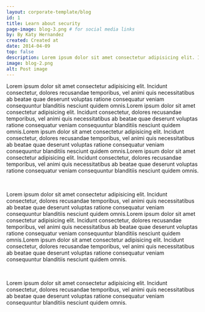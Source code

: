 ```yaml
---
layout: corporate-template/blog
id: 1
title: Learn about security
page-image: blog-3.png # for social media links
by: By Katy Hernandez
created: Created at 
date: 2014-04-09
top: false
description: Lorem ipsum dolor sit amet consectetur adipisicing elit. Incidunt consectetur, dolores recusandae temporibus, vel animi quis necessitatibus ab beatae quae deserunt voluptas ratione consequatur veniam consequuntur blanditiis nesciunt quidem omnis.Lorem ipsum dolor sit amet consectetur adipisicing elit. Incidunt consectetur, dolores recusandae temporibus, vel animi quis necessitatibus ab beatae quae deserunt voluptas ratione consequatur veniam consequuntur blanditiis nesciunt quidem omnis.Lorem ipsum dolor sit amet consectetur adipisicing elit. Incidunt consectetur, dolores recusandae temporibus, vel animi quis necessitatibus ab beatae quae deserunt voluptas ratione consequatur veniam consequuntur blanditiis nesciunt quidem omnis.
image: blog-2.png
alt: Post image
---
```


Lorem ipsum dolor sit amet consectetur adipisicing elit. Incidunt consectetur, dolores recusandae temporibus, vel animi quis necessitatibus ab beatae quae deserunt voluptas ratione consequatur veniam consequuntur blanditiis nesciunt quidem omnis.Lorem ipsum dolor sit amet consectetur adipisicing elit. Incidunt consectetur, dolores recusandae temporibus, vel animi quis necessitatibus ab beatae quae deserunt voluptas ratione consequatur veniam consequuntur blanditiis nesciunt quidem omnis.Lorem ipsum dolor sit amet consectetur adipisicing elit. Incidunt consectetur, dolores recusandae temporibus, vel animi quis necessitatibus ab beatae quae deserunt voluptas ratione consequatur veniam consequuntur blanditiis nesciunt quidem omnis.Lorem ipsum dolor sit amet consectetur adipisicing elit. Incidunt consectetur, dolores recusandae temporibus, vel animi quis necessitatibus ab beatae quae deserunt voluptas ratione consequatur veniam consequuntur blanditiis nesciunt quidem omnis.

<br>

Lorem ipsum dolor sit amet consectetur adipisicing elit. Incidunt consectetur, dolores recusandae temporibus, vel animi quis necessitatibus ab beatae quae deserunt voluptas ratione consequatur veniam consequuntur blanditiis nesciunt quidem omnis.Lorem ipsum dolor sit amet consectetur adipisicing elit. Incidunt consectetur, dolores recusandae temporibus, vel animi quis necessitatibus ab beatae quae deserunt voluptas ratione consequatur veniam consequuntur blanditiis nesciunt quidem omnis.Lorem ipsum dolor sit amet consectetur adipisicing elit. Incidunt consectetur, dolores recusandae temporibus, vel animi quis necessitatibus ab beatae quae deserunt voluptas ratione consequatur veniam consequuntur blanditiis nesciunt quidem omnis.

<br>

Lorem ipsum dolor sit amet consectetur adipisicing elit. Incidunt consectetur, dolores recusandae temporibus, vel animi quis necessitatibus ab beatae quae deserunt voluptas ratione consequatur veniam consequuntur blanditiis nesciunt quidem omnis.